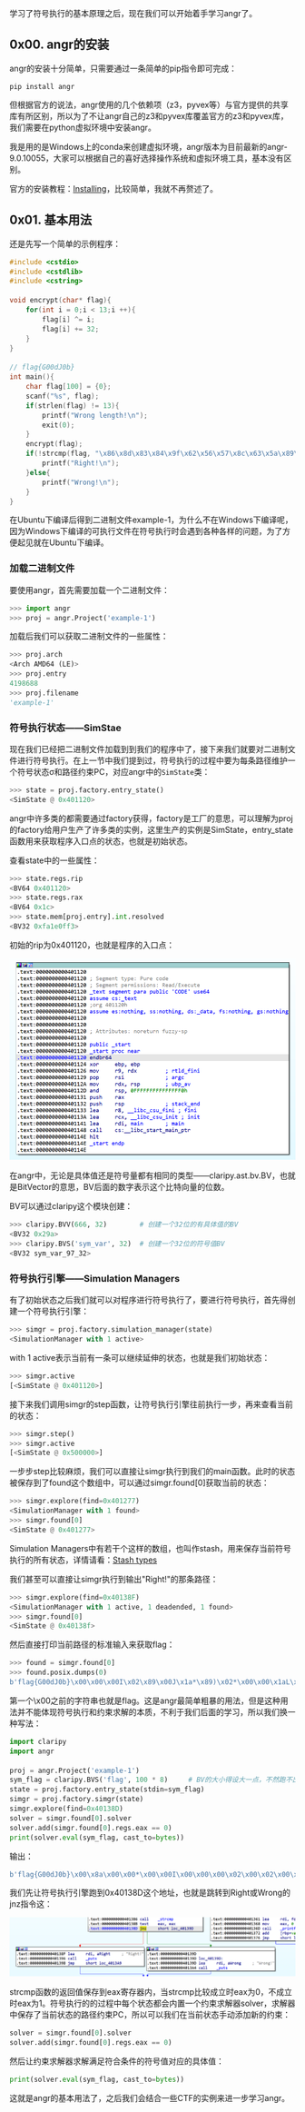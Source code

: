 学习了符号执行的基本原理之后，现在我们可以开始着手学习angr了。

## 0x00. angr的安装

angr的安装十分简单，只需要通过一条简单的pip指令即可完成：

```
pip install angr
```

但根据官方的说法，angr使用的几个依赖项（z3，pyvex等）与官方提供的共享库有所区别，所以为了不让angr自己的z3和pyvex库覆盖官方的z3和pyvex库，我们需要在python虚拟环境中安装angr。

我是用的是Windows上的conda来创建虚拟环境，angr版本为目前最新的angr-9.0.10055，大家可以根据自己的喜好选择操作系统和虚拟环境工具，基本没有区别。

官方的安装教程：[Installing](https://docs.angr.io/introductory-errata/install)，比较简单，我就不再赘述了。

## 0x01. 基本用法

还是先写一个简单的示例程序：

```c++
#include <cstdio>
#include <cstdlib>
#include <cstring>

void encrypt(char* flag){
    for(int i = 0;i < 13;i ++){
        flag[i] ^= i;
        flag[i] += 32;
    }
}

// flag{G00dJ0b}
int main(){
    char flag[100] = {0};
    scanf("%s", flag);
    if(strlen(flag) != 13){
        printf("Wrong length!\n");
        exit(0);
    }
    encrypt(flag);
    if(!strcmp(flag, "\x86\x8d\x83\x84\x9f\x62\x56\x57\x8c\x63\x5a\x89\x91")){
        printf("Right!\n");
    }else{
        printf("Wrong!\n");
    }
}
```

在Ubuntu下编译后得到二进制文件example-1，为什么不在Windows下编译呢，因为Windows下编译的可执行文件在符号执行时会遇到各种各样的问题，为了方便起见就在Ubuntu下编译。

### 加载二进制文件

要使用angr，首先需要加载一个二进制文件：

```python
>>> import angr
>>> proj = angr.Project('example-1')
```

加载后我们可以获取二进制文件的一些属性：

```python
>>> proj.arch
<Arch AMD64 (LE)>
>>> proj.entry
4198688
>>> proj.filename
'example-1'
```

### 符号执行状态——SimStae

现在我们已经把二进制文件加载到到我们的程序中了，接下来我们就要对二进制文件进行符号执行。在上一节中我们提到过，符号执行的过程中要为每条路径维护一个符号状态σ和路径约束PC，对应angr中的`SimState`类：

```python
>>> state = proj.factory.entry_state()
<SimState @ 0x401120>
```

angr中许多类的都需要通过factory获得，factory是工厂的意思，可以理解为proj的factory给用户生产了许多类的实例，这里生产的实例是SimState，entry_state函数用来获取程序入口点的状态，也就是初始状态。

查看state中的一些属性：

```python
>>> state.regs.rip
<BV64 0x401120>
>>> state.regs.rax
<BV64 0x1c>
>>> state.mem[proj.entry].int.resolved
<BV32 0xfa1e0ff3>
```

初始的rip为0x401120，也就是程序的入口点：

![image-20211002223520274](img/image-20211002223520274.png)

在angr中，无论是具体值还是符号量都有相同的类型——claripy.ast.bv.BV，也就是BitVector的意思，BV后面的数字表示这个比特向量的位数。

BV可以通过claripy这个模块创建：

```python
>>> claripy.BVV(666, 32)		# 创建一个32位的有具体值的BV
<BV32 0x29a>
>>> claripy.BVS('sym_var', 32)	# 创建一个32位的符号值BV
<BV32 sym_var_97_32>
```

### 符号执行引擎——Simulation Managers

有了初始状态之后我们就可以对程序进行符号执行了，要进行符号执行，首先得创建一个符号执行引擎：

```python
>>> simgr = proj.factory.simulation_manager(state)
<SimulationManager with 1 active>
```

with 1 active表示当前有一条可以继续延伸的状态，也就是我们初始状态：

```python
>>> simgr.active
[<SimState @ 0x401120>]
```

接下来我们调用simgr的step函数，让符号执行引擎往前执行一步，再来查看当前的状态：

```python
>>> simgr.step()
>>> simgr.active
[<SimState @ 0x500000>]
```

一步步step比较麻烦，我们可以直接让simgr执行到我们的main函数。此时的状态被保存到了found这个数组中，可以通过simgr.found[0]获取当前的状态：

```python
>>> simgr.explore(find=0x401277)
<SimulationManager with 1 found>
>>> simgr.found[0]
<SimState @ 0x401277>
```

Simulation Managers中有若干个这样的数组，也叫作stash，用来保存当前符号执行的所有状态，详情请看：[Stash types](https://docs.angr.io/core-concepts/pathgroups#stash-types)

我们甚至可以直接让simgr执行到输出"Right!"的那条路径：

```python
>>> simgr.explore(find=0x40138F)
<SimulationManager with 1 active, 1 deadended, 1 found>
>>> simgr.found[0]
<SimState @ 0x40138f>
```

然后直接打印当前路径的标准输入来获取flag：

```python
>>> found = simgr.found[0]
>>> found.posix.dumps(0)
b'flag{G00dJ0b}\x00\x00\x00I\x02\x89\x00J\x1a*\x89)\x02*\x00\x00\x1aL\x00\x8a\x1a\x0e\x01\x0e\x08\x89)\x00\x89Y\x02*\x08\x00\x02\x00I\x00\x02\x01(\x00\x08\x8a\x00\x02\x00'
```

第一个\x00之前的字符串也就是flag。这是angr最简单粗暴的用法，但是这种用法并不能体现符号执行和约束求解的本质，不利于我们后面的学习，所以我们换一种写法：

```python
import claripy
import angr

proj = angr.Project('example-1')				
sym_flag = claripy.BVS('flag', 100 * 8)		# BV的大小得设大一点，不然跑不出来，原因未知
state = proj.factory.entry_state(stdin=sym_flag)
simgr = proj.factory.simgr(state)
simgr.explore(find=0x40138D)
solver = simgr.found[0].solver
solver.add(simgr.found[0].regs.eax == 0)
print(solver.eval(sym_flag, cast_to=bytes))
```

输出：

```python
b'flag{G00dJ0b}\x00\x8a\x00\x00*\x00\x00I\x00\x00\x00\x02\x00\x02\x00\x01\x02\x00\x0c\x08\x00I\x8a\x19\x00J\x00\x00K\x18\x1a\x1a+\x00\x01-\x08\x00\x00*\x08\x01\x00***\x00\x00\x00\x00\x00\x00\x00\x00\x00\x00\x00\x00\x00\x00\x00\x00\x00\x00\x00\x00\x00\x00\x00\x00\x00\x00\x00\x00\x00\x00\x00\x00\x00\x00\x00\x00\x00\x00\x00\x00\x00'
```

我们先让符号执行引擎跑到0x40138D这个地址，也就是跳转到Right或Wrong的jnz指令这：

![image-20211002230150349](img/image-20211002230150349.png)

strcmp函数的返回值保存到eax寄存器内，当strcmp比较成立时eax为0，不成立时eax为1。符号执行的的过程中每个状态都会内置一个约束求解器solver，求解器中保存了当前状态的路径约束PC，所以可以我们在当前状态手动添加新的约束：

```python
solver = simgr.found[0].solver
solver.add(simgr.found[0].regs.eax == 0)
```

然后让约束求解器求解满足符合条件的符号值对应的具体值：

```python
print(solver.eval(sym_flag, cast_to=bytes))
```

这就是angr的基本用法了，之后我们会结合一些CTF的实例来进一步学习angr。

